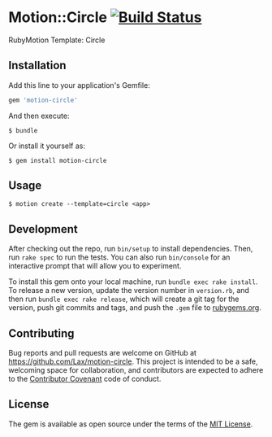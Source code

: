 # Motion::Circle [![Build Status](https://travis-ci.org/Lax/motion-circle.svg?branch=master)](https://travis-ci.org/Lax/motion-circle)

RubyMotion Template: Circle

## Installation

Add this line to your application's Gemfile:

```ruby
gem 'motion-circle'
```

And then execute:

    $ bundle

Or install it yourself as:

    $ gem install motion-circle

## Usage

    $ motion create --template=circle <app>

## Development

After checking out the repo, run `bin/setup` to install dependencies. Then, run `rake spec` to run the tests. You can also run `bin/console` for an interactive prompt that will allow you to experiment.

To install this gem onto your local machine, run `bundle exec rake install`. To release a new version, update the version number in `version.rb`, and then run `bundle exec rake release`, which will create a git tag for the version, push git commits and tags, and push the `.gem` file to [rubygems.org](https://rubygems.org).

## Contributing

Bug reports and pull requests are welcome on GitHub at https://github.com/Lax/motion-circle. This project is intended to be a safe, welcoming space for collaboration, and contributors are expected to adhere to the [Contributor Covenant](http://contributor-covenant.org) code of conduct.


## License

The gem is available as open source under the terms of the [MIT License](http://opensource.org/licenses/MIT).
